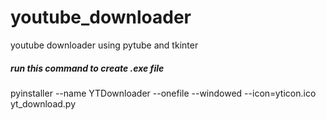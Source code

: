 # youtube_downloader
youtube downloader using pytube and tkinter

##### run this command to create .exe file
pyinstaller --name YTDownloader --onefile --windowed --icon=yticon.ico yt_download.py